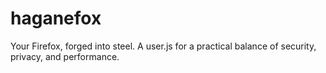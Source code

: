 # haganefox
Your Firefox, forged into steel. A user.js for a practical balance of security, privacy, and performance.
